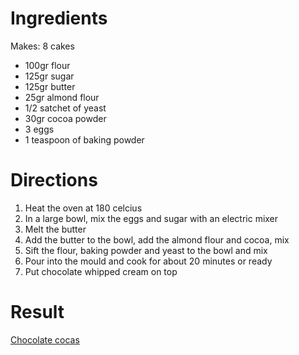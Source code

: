 # Ingredients

Makes: 8 cakes

* 100gr flour
* 125gr sugar
* 125gr butter
* 25gr almond flour
* 1/2 satchet of yeast
* 30gr cocoa powder
* 3 eggs
* 1 teaspoon of baking powder

# Directions

1. Heat the oven at 180 celcius
2. In a large bowl, mix the eggs and sugar with an electric mixer
3. Melt the butter
4. Add the butter to the bowl, add the almond flour and cocoa, mix
5. Sift the flour, baking powder and yeast to the bowl and mix
6. Pour into the mould and cook for about 20 minutes or ready
7. Put chocolate whipped cream on top

# Result

[Chocolate cocas](images/chocolate_cocas.jpg "Chocolate cocas")

